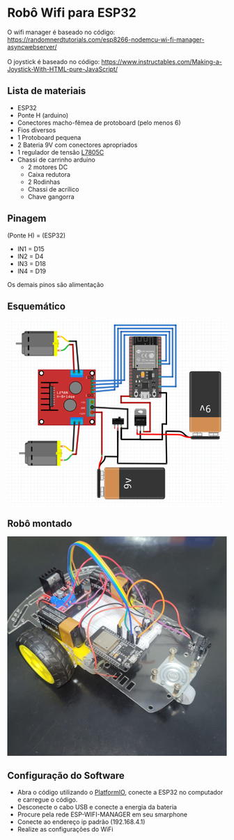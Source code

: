 # Robô Wifi para ESP32

O wifi manager é baseado no código:
https://randomnerdtutorials.com/esp8266-nodemcu-wi-fi-manager-asyncwebserver/ <br>
<br>
O joystick é baseado no código:
https://www.instructables.com/Making-a-Joystick-With-HTML-pure-JavaScript/

## Lista de materiais
- ESP32
- Ponte H (arduino)
- Conectores macho-fêmea de protoboard (pelo menos 6)
- Fios diversos
- 1 Protoboard pequena
- 2 Bateria 9V com conectores apropriados
- 1 regulador de tensão <a href="images/regulador.png">L7805C</a>
- Chassi de carrinho arduino
    - 2 motores DC
    - Caixa redutora
    - 2 Rodinhas
    - Chassi de acrílico
    - Chave gangorra

## Pinagem
(Ponte H) = (ESP32)
- IN1 = D15
- IN2 = D4
- IN3 = D18
- IN4 = D19

Os demais pinos são alimentação

## Esquemático
<img src="images/Esquema.png">

## Robô montado
<img src="images/Montado.jpeg">

## Configuração do Software
- Abra o código utilizando o <a href="https://platformio.org/">PlatformIO</a>, conecte a ESP32 no computador
e carregue o código.
- Desconecte o cabo USB e conecte a energia da bateria
- Procure pela rede ESP-WIFI-MANAGER em seu smarphone 
- Conecte ao endereço ip padrão (192.168.4.1)
- Realize as configurações do WiFi